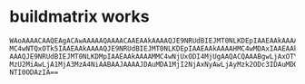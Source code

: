 # buildmatrix works

    WAoAAAACAAQEAgACAwAAAAAQAAAACAAEAAkAAAAQJE9NRUdBIEJMT0NLKDEpIAAEAAkAAAAK
    MC4wNTQxOTk5IAAEAAkAAAAQJE9NRUdBIEJMT0NLKDEpIAAEAAkAAAAHMC4wMDAxIAAEAAkA
    AAAQJE9NRUdBIEJMT0NLKDMpIAAEAAkAAAAMMC4wNjUxODI4MjUgAAQACQAAABgwLjAxOTY4
    MzU2MiAwLjA1MjA3MzA4NiAABAAJAAAAJDAuMDA1MjI2NjAxNyAwLjAyMzk2ODc3IDAuMDQy
    NTI0ODAzIA==

